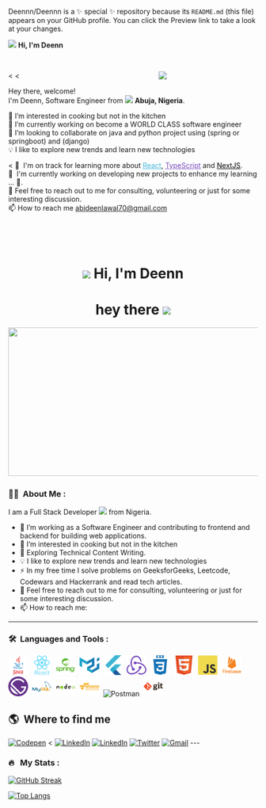 

Deennn/Deennn is a ✨ special ✨ repository because its `README.md` (this file) appears on your GitHub profile.
You can click the Preview link to take a look at your changes.

<img src="https://cdn.jsdelivr.net/gh/Th3Wall/assets-cdn/PersonalGithubReadme/HandGreet.gif" width="35px" />&nbsp;<b>Hi, I'm Deenn</b>

<br>

<<img align="right" src="https://cdn.jsdelivr.net/gh/Th3Wall/assets-cdn/PersonalGithubReadme/Memoji.png" width="200"/>
<<p aligh="left">
  <p>Hey there, welcome!</br>
  I'm Deenn, Software Engineer from <img src="https://upload.wikimedia.org/wikipedia/commons/7/79/Flag_of_Nigeria.svg" width="20px"/> <b>Abuja, Nigeria</b>.</p>
  👀 I’m interested in cooking but not in the kitchen<br>
  🌱 I’m currently working on become a WORLD CLASS software engineer<br>
  💞️ I’m looking to collaborate on java and python project using (spring or springboot) and (django)<br>
  💡 I like to explore new trends and learn new technologies<br>

< 🌱 &nbsp;I'm on track for learning more about <a style="color:#45b8d8" href="https://reactjs.org/" target="_blank"><u>React</u></a>, <a style="color:#764ABC" href="https://www.typescriptlang.org/" target="_blank"><u>TypeScript</u></a> and <a style="color:#000000" href="https://nextjs.org/" target="_blank"><u>NextJS</u></a>.\
  🚧 &nbsp;I'm currently working on developing new projects to enhance my learning  ... 👀.\
  💬 Feel free to reach out to me for consulting, volunteering or just for some interesting discussion.<br>
  📫 How to reach me abideenlawal70@gmail.com <br>
</p>
<br>





<p align="center"><img src="https://komarev.com/ghpvc/?username=kakbar&style=flat-square&color=blue" alt=""></p>
<h1 align="center"> <img src="https://cdn.jsdelivr.net/gh/Th3Wall/assets-cdn/PersonalGithubReadme/HandGreet.gif" width="35px" />&nbsp;<b>Hi, I'm Deenn</b></h1>

<h1 align="center">hey there <img src="https://media.giphy.com/media/hvRJCLFzcasrR4ia7z/giphy.gif" width="30px"></h1>

<p align="center"><img src="https://media.giphy.com/media/dWesBcTLavkZuG35MI/giphy.gif" width="600" height="300"  /></p>

### :woman_technologist: &nbsp;About Me :

I am a Full Stack Developer <img src="https://media.giphy.com/media/WUlplcMpOCEmTGBtBW/giphy.gif" width="30"> from Nigeria.

- 🔭 I’m working as a Software Engineer and contributing to frontend and backend for building web applications.
-   👀 I’m interested in cooking but not in the kitchen
- 🌱 Exploring Technical Content Writing.
- 💡 I like to explore new trends and learn new technologies
- ⚡ In my free time I solve problems on GeeksforGeeks, Leetcode, Codewars and Hackerrank and read tech articles.
-  💬 Feel free to reach out to me for consulting, volunteering or just for some interesting discussion.
- 📫 How to reach me: 

---

### 🛠 &nbsp;Languages and Tools :

<p>
<img src="https://github.com/devicons/devicon/blob/master/icons/java/java-original-wordmark.svg" title="Java" alt="Java" width="40" height="40"/>&nbsp;
<img src="https://github.com/devicons/devicon/blob/master/icons/react/react-original-wordmark.svg" title="React" alt="React" width="40" height="40"/>&nbsp;
<img src="https://github.com/devicons/devicon/blob/master/icons/spring/spring-original-wordmark.svg" title="Spring" alt="Spring" width="40" height="40"/>&nbsp;
<img src="https://github.com/devicons/devicon/blob/master/icons/materialui/materialui-original.svg" title="Material UI" alt="Material UI" width="40" height="40"/>&nbsp;
<img src="https://github.com/devicons/devicon/blob/master/icons/flutter/flutter-original.svg" title="Flutter" alt="Flutter" width="40" height="40"/>&nbsp;
<img src="https://github.com/devicons/devicon/blob/master/icons/redux/redux-original.svg" title="Redux" alt="Redux " width="40" height="40"/>&nbsp;
<img src="https://github.com/devicons/devicon/blob/master/icons/css3/css3-plain-wordmark.svg"  title="CSS3" alt="CSS" width="40" height="40"/>&nbsp;
<img src="https://github.com/devicons/devicon/blob/master/icons/html5/html5-original.svg" title="HTML5" alt="HTML" width="40" height="40"/>&nbsp;
<img src="https://github.com/devicons/devicon/blob/master/icons/javascript/javascript-original.svg" title="JavaScript" alt="JavaScript" width="40" height="40"/>&nbsp;
<img src="https://github.com/devicons/devicon/blob/master/icons/firebase/firebase-plain-wordmark.svg" title="Firebase" alt="Firebase" width="40" height="40"/>&nbsp;
<img src="https://github.com/devicons/devicon/blob/master/icons/gatsby/gatsby-original.svg" title="Gatsby"  alt="Gatsby" width="40" height="40"/>&nbsp;
<img src="https://github.com/devicons/devicon/blob/master/icons/mysql/mysql-original-wordmark.svg" title="MySQL"  alt="MySQL" width="40" height="40"/>&nbsp;
<img src="https://github.com/devicons/devicon/blob/master/icons/nodejs/nodejs-original-wordmark.svg" title="NodeJS" alt="NodeJS" width="40" height="40"/>&nbsp;
<img src="https://github.com/devicons/devicon/blob/master/icons/amazonwebservices/amazonwebservices-plain-wordmark.svg" title="AWS" alt="AWS" width="40" height="40"/>&nbsp;
<img src="https://www.vectorlogo.zone/logos/getpostman/getpostman-icon.svg" title="Postman"  alt="Postman" width="40" height="40"/>&nbsp;
<img src="https://github.com/devicons/devicon/blob/master/icons/git/git-original-wordmark.svg" title="Git" **alt="Git" width="40" height="40"/>&nbsp;
</p>

  
<h2>🌎 &nbsp;Where to find me</h2>
<p>
 <a href="https://codepen.io/deennn" target="_blank"><img alt="Codepen" src="https://img.shields.io/badge/-Codepen-000000?style=for-the-badge&logo=codepen&logoColor=white" /></a>
<  <a href="https://www.linkedin.com/in/lawal-abideen-9119111a2/" target="_blank"><img alt="LinkedIn" src="https://img.shields.io/badge/-Linkedin-%230077B5.svg?&style=for-the-badge&logo=linkedin&logoColor=white" /></a>
  <a href="https://hashnode.com/@Deenn" target="_blank"><img alt="LinkedIn" src="https://img.shields.io/badge/Hashnode-2962FF?style=for-the-badge&logo=hashnode&logoColor=white" /></a>
 <a href="https://twitter.com/_Deenn__" target="_blank"><img alt="Twitter" src="https://img.shields.io/badge/-Twitter-1DA1F2?style=for-the-badge&logo=Twitter&logoColor=white" /></a>
  <a href="mailto:abideenlawal70@gmail.com" target="_blank"><img alt="Gmail" src="https://img.shields.io/badge/-Gmail-EA4335?style=for-the-badge&logo=gmail&logoColor=white" /></a>
---

### 🔥 &nbsp; My Stats :
[![GitHub Streak](http://github-readme-streak-stats.herokuapp.com?user=Deennn&theme=dark&background=000000)](https://git.io/streak-stats)

[![Top Langs](https://github-readme-stats.vercel.app/api/top-langs/?username=Deennn&layout=compact&theme=vision-friendly-dark)](https://github.com/anuraghazra/github-readme-stats)


